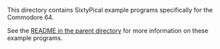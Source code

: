 This directory contains SixtyPical example programs
specifically for the Commodore 64.

See the [README in the parent directory](../README.md) for
more information on these example programs.
